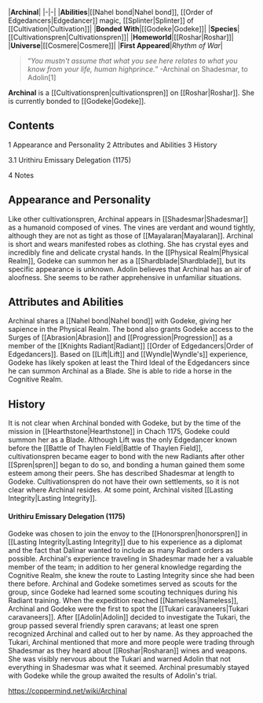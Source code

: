 |**Archinal**|
|-|-|
|**Abilities**|[[Nahel bond\|Nahel bond]], [[Order of Edgedancers\|Edgedancer]] magic, [[Splinter\|Splinter]] of [[Cultivation\|Cultivation]]|
|**Bonded With**|[[Godeke\|Godeke]]|
|**Species**|[[Cultivationspren\|Cultivationspren]]|
|**Homeworld**|[[Roshar\|Roshar]]|
|**Universe**|[[Cosmere\|Cosmere]]|
|**First Appeared**|*Rhythm of War*|

>“*You mustn't assume that what you see here relates to what you know from your life, human highprince.*”
\-Archinal on Shadesmar, to Adolin[1]


**Archinal** is a [[Cultivationspren\|cultivationspren]] on [[Roshar\|Roshar]]. She is currently bonded to [[Godeke\|Godeke]].

## Contents

1 Appearance and Personality
2 Attributes and Abilities
3 History

3.1 Urithiru Emissary Delegation (1175)


4 Notes


## Appearance and Personality
Like other cultivationspren, Archinal appears in [[Shadesmar\|Shadesmar]] as a humanoid composed of vines. The vines are verdant and wound tightly, although they are not as tight as those of [[Mayalaran\|Mayalaran]]. Archinal is short and wears manifested robes as clothing. She has crystal eyes and incredibly fine and delicate crystal hands. In the [[Physical Realm\|Physical Realm]], Godeke can summon her as a [[Shardblade\|Shardblade]], but its specific appearance is unknown.
Adolin believes that Archinal has an air of aloofness. She seems to be rather apprehensive in unfamiliar situations.

## Attributes and Abilities
Archinal shares a [[Nahel bond\|Nahel bond]] with Godeke, giving her sapience in the Physical Realm. The bond also grants Godeke access to the Surges of [[Abrasion\|Abrasion]] and [[Progression\|Progression]] as a member of the [[Knights Radiant\|Radiant]] [[Order of Edgedancers\|Order of Edgedancers]]. Based on [[Lift\|Lift]] and [[Wyndle\|Wyndle's]] experience, Godeke has likely spoken at least the Third Ideal of the Edgedancers since he can summon Archinal as a Blade.
She is able to ride a horse in the Cognitive Realm.

## History
It is not clear when Archinal bonded with Godeke, but by the time of the mission in [[Hearthstone\|Hearthstone]] in Chach 1175, Godeke could summon her as a Blade. Although Lift was the only Edgedancer known before the [[Battle of Thaylen Field\|Battle of Thaylen Field]], cultivationspren became eager to bond with the new Radiants after other [[Spren\|spren]] began to do so, and bonding a human gained them some esteem among their peers.
She has described Shadesmar at length to Godeke. Cultivationspren do not have their own settlements, so it is not clear where Archinal resides. At some point, Archinal visited [[Lasting Integrity\|Lasting Integrity]].

#### Urithiru Emissary Delegation (1175)
Godeke was chosen to join the envoy to the [[Honorspren\|honorspren]] in [[Lasting Integrity\|Lasting Integrity]] due to his experience as a diplomat and the fact that Dalinar wanted to include as many Radiant orders as possible. Archinal's experience traveling in Shadesmar made her a valuable member of the team; in addition to her general knowledge regarding the Cognitive Realm, she knew the route to Lasting Integrity since she had been there before. Archinal and Godeke sometimes served as scouts for the group, since Godeke had learned some scouting techniques during his Radiant training.
When the expedition reached [[Nameless\|Nameless]], Archinal and Godeke were the first to spot the [[Tukari caravaneers\|Tukari caravaneers]]. After [[Adolin\|Adolin]] decided to investigate the Tukari, the group passed several friendly spren caravans; at least one spren recognized Archinal and called out to her by name. As they approached the Tukari, Archinal mentioned that more and more people were trading through Shadesmar as they heard about [[Roshar\|Rosharan]] wines and weapons. She was visibly nervous about the Tukari and warned Adolin that not everything in Shadesmar was what it seemed. Archinal presumably stayed with Godeke while the group awaited the results of Adolin's trial.



https://coppermind.net/wiki/Archinal